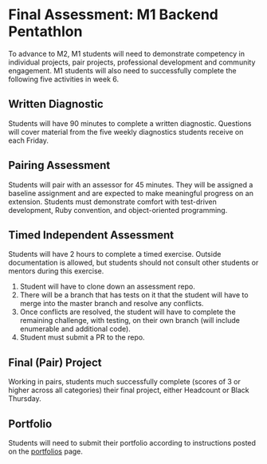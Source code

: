 # Final Assessment:  M1 Backend Pentathlon

To advance to M2, M1 students will need to demonstrate competency in individual projects, pair projects, professional development and community engagement. M1 students will also need to successfully complete the following five activities in week 6.

## Written Diagnostic

Students will have 90 minutes to complete a written diagnostic. Questions will cover material from the five weekly diagnostics students receive on each Friday.

## Pairing Assessment

Students will pair with an assessor for 45 minutes. They will be assigned a baseline assignment and are expected to make meaningful progress on an extension. Students must demonstrate comfort with test-driven development, Ruby convention, and object-oriented programming.

## Timed Independent Assessment

Students will have 2 hours to complete a timed exercise. Outside documentation is allowed, but students should not consult other students or mentors during this exercise.

1.   Student will have to clone down an assessment repo.
2.   There will be a branch that has tests on it that the student will have to merge into the master branch and resolve any conflicts.
3.   Once conflicts are resolved, the student will have to complete the remaining challenge, with testing, on their own branch (will include enumerable and additional code).
4.   Student must submit a PR to the repo.

## Final (Pair) Project

Working in pairs, students much successfully complete (scores of 3 or higher across all categories) their final project, either Headcount or Black Thursday.

## Portfolio
Students will need to submit their portfolio according to instructions posted on the [portfolios](portfolios) page.


